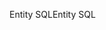 <span data-ttu-id="93c74-101">Entity SQL</span><span class="sxs-lookup"><span data-stu-id="93c74-101">Entity SQL</span></span>
